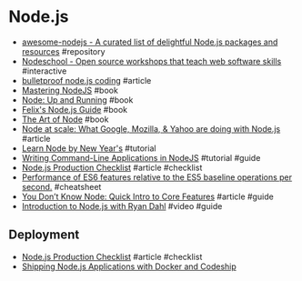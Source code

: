 # Node.js

- [awesome-nodejs - A curated list of delightful Node.js packages and resources](https://github.com/sindresorhus/awesome-nodejs) #repository
- [Nodeschool - Open source workshops that teach web software skills](http://nodeschool.io) #interactive
- [bulletproof node.js coding](http://stella.laurenzo.org/2011/03/bulletproof-node-js-coding) #article
- [Mastering NodeJS](http://visionmedia.github.io/masteringnode) #book
- [Node: Up and Running](http://chimera.labs.oreilly.com/books/1234000001808/index.html) #book
- [Felix's Node.js Guide](http://nodeguide.com) #book
- [The Art of Node](https://github.com/maxogden/art-of-node/#the-art-of-node) #book
- [Node at scale: What Google, Mozilla, & Yahoo are doing with Node.js](http://venturebeat.com/2012/01/24/node-at-google-mozilla-yahoo/) #article
- [Learn Node by New Year's](https://www.thinkful.com/learn-node-for-free) #tutorial
- [Writing Command-Line Applications in NodeJS](https://medium.freecodecamp.com/writing-command-line-applications-in-nodejs-2cf8327eee2) #tutorial #guide
- [Node.js Production Checklist](https://blog.risingstack.com/node-js-production-checklist/) #article #checklist
- [Performance of ES6 features relative to the ES5 baseline operations per second.](http://kpdecker.github.io/six-speed/) #cheatsheet 
- [You Don’t Know Node: Quick Intro to Core Features](http://webapplog.com/you-dont-know-node/?utm_source=hashnode.com) #article #guide
- [Introduction to Node.js with Ryan Dahl](https://www.youtube.com/watch?v=jo_B4LTHi3I) #video #guide

## Deployment

- [Node.js Production Checklist](https://blog.risingstack.com/node-js-production-checklist/) #article #checklist
- [Shipping Node.js Applications with Docker and Codeship](https://blog.risingstack.com/shipping-node-js-applications-with-docker-and-codeship/)

